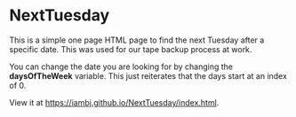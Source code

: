 # NextTuesday

This is a simple one page HTML page to find the next Tuesday after a specific date. This was used for our tape backup process at work.

You can change the date you are looking for by changing the **daysOfTheWeek** variable. This just reiterates that the days start at an index of 0.

View it at <https://iambj.github.io/NextTuesday/index.html>.
